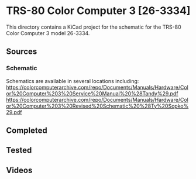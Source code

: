 # TRS-80 Color Computer 3 [26-3334]

This directory contains a KiCad project
for the schematic for the TRS-80 Color Computer 3
model 26-3334.

## Sources

### Schematic

Schematics are available in several locations including:
https://colorcomputerarchive.com/repo/Documents/Manuals/Hardware/Color%20Computer%203%20Service%20Manual%20%28Tandy%29.pdf
https://colorcomputerarchive.com/repo/Documents/Manuals/Hardware/Color%20Computer%203%20Revised%20Schematic%20%28Ty%20Sopko%29.pdf

## Completed

 
## Tested


## Videos

